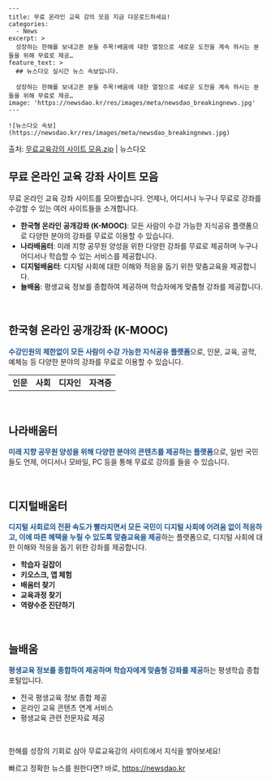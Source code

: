     ---
    title: 무료 온라인 교육 강의 모음 지금 다운로드하세요!
    categories:
      - News
    excerpt: >
      성장하는 한해를 보내고픈 분들 주목!배움에 대한 열정으로 새로운 도전을 계속 하시는 분들을 위해 무료로 제공…
    feature_text: >
      ## 뉴스다오 실시간 뉴스 속보입니다.
    
      성장하는 한해를 보내고픈 분들 주목!배움에 대한 열정으로 새로운 도전을 계속 하시는 분들을 위해 무료로 제공…
    image: 'https://newsdao.kr/res/images/meta/newsdao_breakingnews.jpg'
    ---
    
    ![뉴스다오 속보](https://newsdao.kr/res/images/meta/newsdao_breakingnews.jpg)

<p>출처: <a href="https://newsdao.kr/3025" rel="dofollow">무료교육강의 사이트 모음.zip</a> | 뉴스다오</p>

<h2 data-ke-size="size26">무료 온라인 교육 강좌 사이트 모음</h2>
무료 온라인 교육 강좌 사이트를 모아봤습니다. 언제나, 어디서나 누구나 무료로 강좌를 수강할 수 있는 여러 사이트들을 소개합니다.

<ul>
  <li><b>한국형 온라인 공개강좌 (K-MOOC)</b>: 모든 사람이 수강 가능한 지식공유 플랫폼으로 다양한 분야의 강좌를 무료로 이용할 수 있습니다.</li>
  <li><b>나라배움터</b>: 미래 지향 공무원 양성을 위한 다양한 강좌를 무료로 제공하며 누구나 어디서나 학습할 수 있는 서비스를 제공합니다.</li>
  <li><b>디지털배움터</b>: 디지털 사회에 대한 이해와 적응을 돕기 위한 맞춤교육을 제공합니다.</li>
  <li><b>늘배움</b>: 평생교육 정보를 종합하여 제공하며 학습자에게 맞춤형 강좌를 제공합니다.</li>
</ul>

<p data-ke-size="size16">&nbsp;</p>

<h2 data-ke-size="size26">한국형 온라인 공개강좌 (K-MOOC)</h2>
<b><span style="color: #1a5490;">수강인원의 제한없이 모든 사람이 수강 가능한 지식공유 플랫폼</span></b>으로, 인문, 교육, 공학, 예체능 등 다양한 분야의 강좌를 무료로 이용할 수 있습니다.

<table>
  <tr>
    <td style="text-align: center; height: 17px;"><b>인문</b></td>
    <td style="text-align: center; height: 17px;"><b>사회</b></td>
    <td style="text-align: center; height: 17px;"><b>디자인</b></td>
    <td style="text-align: center; height: 17px;"><b>자격증</b></td>
  </tr>
</table>

<p data-ke-size="size16">&nbsp;</p>

<h2 data-ke-size="size26">나라배움터</h2>
<b><span style="color: #1a5490;">미래 지향 공무원 양성을 위해 다양한 분야의 콘텐츠를 제공하는 플랫폼</span></b>으로, 일반 국민들도 언제, 어디서나 모바일, PC 등을 통해 무료로 강의를 들을 수 있습니다.

<p data-ke-size="size16">&nbsp;</p>

<h2 data-ke-size="size26">디지털배움터</h2>
<b><span style="color: #1a5490;">디지털 사회로의 전환 속도가 빨라지면서 모든 국민이 디지털 사회에 어려움 없이 적응하고, 이에 따른 혜택을 누릴 수 있도록 맞춤교육을 제공</span></b>하는 플랫폼으로, 디지털 사회에 대한 이해와 적응을 돕기 위한 강좌를 제공합니다.

<ul>
  <li><b>학습자 길잡이</b></li>
  <li><b>키오스크, 앱 체험</b></li>
  <li><b>배움터 찾기</b></li>
  <li><b>교육과정 찾기</b></li>
  <li><b>역량수준 진단하기</b></li>
</ul>

<p data-ke-size="size16">&nbsp;</p>

<h2 data-ke-size="size26">늘배움</h2>
<b><span style="color: #1a5490;">평생교육 정보를 종합하여 제공하며 학습자에게 맞춤형 강좌를 제공</span></b>하는 평생학습 종합포털입니다.

<ul>
  <li>전국 평생교육 정보 종합 제공</li>
  <li>온라인 교육 콘텐츠 연계 서비스</li>
  <li>평생교육 관련 전문자료 제공</li>
</ul>

<p data-ke-size="size16">&nbsp;</p>

한해를 성장의 기회로 삼아 무료교육강의 사이트에서 지식을 쌓아보세요! 

빠르고 정확한 뉴스를 원한다면? 바로, <a href="https://newsdao.kr" rel="dofollow">https://newsdao.kr</a>


    
